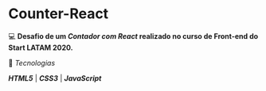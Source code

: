 # Counter-React

💻 **Desafio de um _Contador com React_ realizado no curso de Front-end do Start LATAM 2020.**

🚀 _Tecnologias_

**_HTML5_** | **_CSS3_** | **_JavaScript_**

